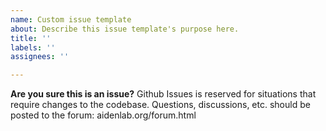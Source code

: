 ```yaml
---
name: Custom issue template
about: Describe this issue template's purpose here.
title: ''
labels: ''
assignees: ''

---
```



**Are you sure this is an issue?**
Github Issues is reserved for situations that require changes to the codebase. Questions, discussions, etc. should be posted to the forum: aidenlab.org/forum.html
